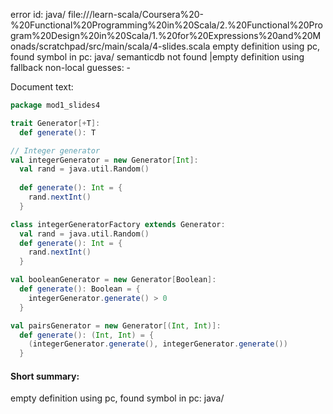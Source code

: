 error id: java/
file://<WORKSPACE>/learn-scala/Coursera%20-%20Functional%20Programming%20in%20Scala/2.%20Functional%20Program%20Design%20in%20Scala/1.%20for%20Expressions%20and%20Monads/scratchpad/src/main/scala/4-slides.scala
empty definition using pc, found symbol in pc: java/
semanticdb not found
|empty definition using fallback
non-local guesses:
	 -

Document text:

```scala
package mod1_slides4

trait Generator[+T]:
  def generate(): T

// Integer generator
val integerGenerator = new Generator[Int]: 
  val rand = java.util.Random()
  
  def generate(): Int = {
    rand.nextInt()
  }

class integerGeneratorFactory extends Generator:
  val rand = java.util.Random()
  def generate(): Int = {
    rand.nextInt()
  }

val booleanGenerator = new Generator[Boolean]:
  def generate(): Boolean = {
    integerGenerator.generate() > 0
  }

val pairsGenerator = new Generator[(Int, Int)]:
  def generate(): (Int, Int) = {
    (integerGenerator.generate(), integerGenerator.generate())
  }
```

#### Short summary: 

empty definition using pc, found symbol in pc: java/